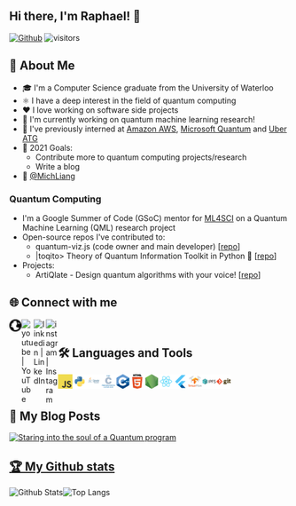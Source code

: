 ## Hi there, I'm Raphael! 👋
[![Github](https://img.shields.io/github/followers/theRoughCode?label=Follow&style=social)](https://github.com/theRoughCode)
![visitors](https://visitor-badge.laobi.icu/badge?page_id=theRoughCode.theRoughCode)

## 👦 About Me
- 🎓 I'm a Computer Science graduate from the University of Waterloo
- ⚛️ I have a deep interest in the field of quantum computing
- ❤️ I love working on software side projects
- 🔭 I'm currently working on quantum machine learning research!
- 💼 I've previously interned at [Amazon AWS](https://aws.amazon.com/), [Microsoft Quantum](https://www.microsoft.com/en-us/quantum) and [Uber ATG](https://www.uber.com/us/en/atg/)
- 🥅 2021 Goals:
  - Contribute more to quantum computing projects/research
  - Write a blog
- 💑 [@MichLiang](https://github.com/MichLiang)

### Quantum Computing
- I'm a Google Summer of Code (GSoC) mentor for [ML4SCI](https://ml4sci.org/) on a Quantum Machine Learning (QML) research project
- Open-source repos I've contributed to:
  - quantum-viz.js (code owner and main developer) [[repo](https://github.com/microsoft/quantum-viz.js)]
  - |toqito> Theory of Quantum Information Toolkit in Python 🐍 [[repo](https://github.com/vprusso/toqito)]
- Projects:
  - ArtiQlate - Design quantum algorithms with your voice! [[repo](https://github.com/theRoughCode/artiQlate)]

## 🌐 Connect with me

[<img align="left" alt="website" width="22px" src="https://raw.githubusercontent.com/iconic/open-iconic/master/svg/globe.svg" />][website]
[<img align="left" alt="youtube | YouTube" width="22px" src="https://cdn.jsdelivr.net/npm/simple-icons@v3/icons/youtube.svg" />][youtube]
[<img align="left" alt="linkedin | LinkedIn" width="22px" src="https://cdn.jsdelivr.net/npm/simple-icons@v3/icons/linkedin.svg" />][linkedin]
[<img align="left" alt="instagram | Instagram" width="22px" src="https://cdn.jsdelivr.net/npm/simple-icons@v3/icons/instagram.svg" />][instagram]

<br />

## 🛠️ Languages and Tools

<img align="left" alt="JavaScript" width="26px" src="https://raw.githubusercontent.com/github/explore/80688e429a7d4ef2fca1e82350fe8e3517d3494d/topics/javascript/javascript.png" />
<img align="left" alt="Python" width="26px" src="https://raw.githubusercontent.com/github/explore/80688e429a7d4ef2fca1e82350fe8e3517d3494d/topics/python/python.png" />
<img align="left" alt="Java" width="26px" src="https://raw.githubusercontent.com/github/explore/80688e429a7d4ef2fca1e82350fe8e3517d3494d/topics/java/java.png" />
<img align="left" alt="C" width="26px" src="https://raw.githubusercontent.com/github/explore/80688e429a7d4ef2fca1e82350fe8e3517d3494d/topics/c/c.png" />
<img align="left" alt="C++" width="26px" src="https://raw.githubusercontent.com/github/explore/80688e429a7d4ef2fca1e82350fe8e3517d3494d/topics/cpp/cpp.png" />
<img align="left" alt="HTML5" width="26px" src="https://raw.githubusercontent.com/github/explore/80688e429a7d4ef2fca1e82350fe8e3517d3494d/topics/html/html.png" />
<img align="left" alt="Node.js" width="26px" src="https://raw.githubusercontent.com/github/explore/80688e429a7d4ef2fca1e82350fe8e3517d3494d/topics/nodejs/nodejs.png" />
<img align="left" alt="React" width="26px" src="https://raw.githubusercontent.com/github/explore/80688e429a7d4ef2fca1e82350fe8e3517d3494d/topics/react/react.png" />
<img align="left" alt="Flutter" width="26px" src="https://raw.githubusercontent.com/github/explore/80688e429a7d4ef2fca1e82350fe8e3517d3494d/topics/flutter/flutter.png" />
<img align="left" alt="Tensorflow" width="26px" src="https://raw.githubusercontent.com/github/explore/80688e429a7d4ef2fca1e82350fe8e3517d3494d/topics/tensorflow/tensorflow.png" />
<img align="left" alt="IPFS" width="26px" src="https://raw.githubusercontent.com/github/explore/80688e429a7d4ef2fca1e82350fe8e3517d3494d/topics/ipfs/ipfs.png" />
<img align="left" alt="Git" width="26px" src="https://raw.githubusercontent.com/github/explore/80688e429a7d4ef2fca1e82350fe8e3517d3494d/topics/git/git.png" />

<br />
<br />

## 📖 My Blog Posts
<a target="_blank" href="https://raph-koh.medium.com/staring-into-the-soul-of-a-quantum-program-694bcfbf92ac"><img src="https://github-readme-medium-recent-article.vercel.app/medium/@raph-koh/0" alt="Staring into the soul of a Quantum program">

## 🏆 My Github stats

<img alt="Github Stats" align="left" src="https://github-readme-stats.vercel.app/api?username=theRoughCode&show_icons=true&theme=algolia" />
<img alt="Top Langs" align="left" src="https://github-readme-stats.vercel.app/api/top-langs/?username=theRoughCode&theme=algolia" />

[website]: https://www.raphaelkoh.me
[youtube]: https://youtube.com/ThatSingaporeanGuy
[instagram]: https://www.instagram.com/theraphkoh
[linkedin]: https://linkedin.com/in/raphael-koh
